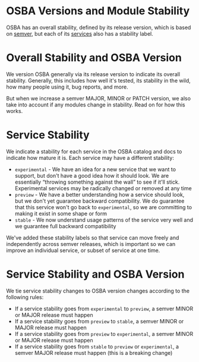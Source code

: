 # OSBA Versions and Module Stability

OSBA has an overall stability, defined by its release version, which is
based on [semver](https://semver.org/), but each of its
[services](/README.md#supported-services) also has a stability label.

# Overall Stability and OSBA Version

We version OSBA generally via its release version to indicate its overall
stability. Generally, this includes how well it's tested, its stability in the wild,
how many people using it, bug reports, and more.

But when we increase a semver MAJOR, MINOR or PATCH version, we also take into
account if any modules change in stability. Read on for how this works.

# Service Stability

We indicate a stability for each service in the OSBA catalog and docs to
indicate how mature it is. Each service may have a different stability:

* `experimental` - We have an idea for a new service that we want to support,
  but don't have a good idea how it should look. We are essentially
  “throwing something against the wall” to see if it'll stick. Experimental
  services may be radically changed or removed at any time
* `preview` - We have a better understanding how a service should look, but we
  don't yet guarantee backward compatibility. We do guarantee that this service
  won't go back to `experimental`, so we are committing to making it exist in
  some shape or form
* `stable` - We now understand usage patterns of the service very well and we
  guarantee full backward compatibility

We've added these stability labels so that service can move freely and
independently across semver releases, which is important so we can improve
an individual service, or subset of service at one time.

# Service Stability and OSBA Version

We tie service stability changes to OSBA version changes according to the
following rules:

* If a service stability goes from `experimental` to `preview`, a semver MINOR
  or MAJOR release must happen
* If a service stability goes from `preview` to `stable`, a semver MINOR
  or MAJOR release must happen
* If a service stability goes from `preview` to `experimental`, a semver
  MINOR or MAJOR release must happen
* If a service stability goes from `stable` to `preview` or `experimental`,
  a semver MAJOR release must happen (this is a breaking change)
